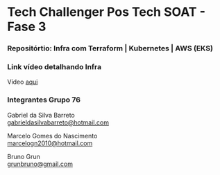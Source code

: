 # Tech Challenger Pos Tech SOAT - Fase 3
### Repositórtio: Infra com Terraform | Kubernetes | AWS (EKS)

### Link vídeo detalhando Infra
Vídeo <a href="https://www.youtube.com/watch?v=NSo-g591sfc" target="_blank">aqui</a>

### Integrantes Grupo 76

Gabriel da Silva Barreto<br>
gabrieldasilvabarreto@hotmail.com

Marcelo Gomes do Nascimento <br>
marcelogn2010@hotmail.com

Bruno Grun <br>
grunbruno@gmail.com 
